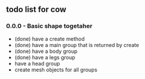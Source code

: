 ## todo list for cow

### 0.0.0 - Basic shape togetaher
* (done) have a create method
* (done) have a main group that is returned by create
* (done) have a body group
* (done) have a legs group
* have a head group
* create mesh objects for all groups
